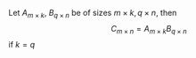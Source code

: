 Let $A_{m\times k}$, $B_{q\times n}$ be of sizes $m\times k, q\times n$, then
$$C_{m\times n} = A_{m\times k}B_{q\times n}$$
if $k = q$
